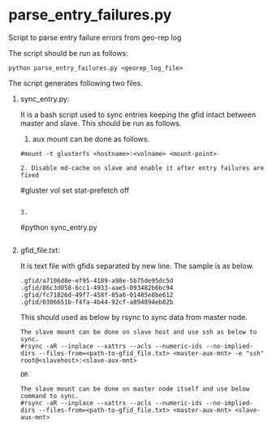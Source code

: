 # parse_entry_failures.py
Script to parse entry failure errors from geo-rep log


The script should be run as follows:

    python parse_entry_failures.py <georep_log_file>

The script generates following two files.

1. sync_entry.py:

    It is a bash script used to sync entries keeping
    the gfid intact between master and slave. This
    should be run as follows.

    1. aux mount can be done as follows.
    ```
    #mount -t glusterfs <hostname>:<volname> <mount-point>

    2. Disable md-cache on slave and enable it after entry failures are fixed
    ```
    #gluster vol set <slave-aux-mnt> stat-prefetch off
    ```

    3.
    ```
    #python sync_entry.py <master-aux-mnt> <slave-aux-mnt>
    ```
    ```

2. gfid_file.txt:

    It is text file with gfids separated by new line.
    The sample is as below.

    ```
    .gfid/a7106d8e-ef95-4189-a98e-5b75de95dc5d
    .gfid/86c3d058-6cc1-4933-aae5-093482b6bc94
    .gfid/fc71826d-49f7-458f-85a6-01485e8be612
    .gfid/0306651b-f4fa-4b44-92cf-a894894eb82b
     ```
     
     This should used as below by rsync to sync data from master node.
     
     ```
     The slave mount can be done on slave host and use ssh as below to sync.
     #rsync -aR --inplace --xattrs --acls --numeric-ids --no-implied-dirs --files-from=<path-to-gfid_file.txt> <master-aux-mnt> -e "ssh" root@<slavehost>:<slave-aux-mnt>
     
     OR
     
     The slave mount can be done on master node itself and use below command to sync.
     #rsync -aR --inplace --xattrs --acls --numeric-ids --no-implied-dirs --files-from=<path-to-gfid_file.txt> <master-aux-mnt> <slave-aux-mnt>
     ```
